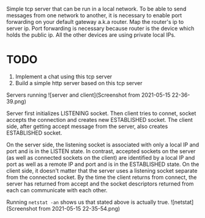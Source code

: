 Simple tcp server that can be run in a local network.
To be able to send messages from one network to another, it is necessary to enable
port forwarding on your default gateway a.k.a router. Map the router's ip to server ip.
Port forwarding is necessary because router is the device which holds the public ip.
All the other devices are using private local IPs.

# TODO
1. Implement a chat using this tcp server
2. Build a simple http server based on this tcp server

Servers running
![server and client](Screenshot from 2021-05-15 22-36-39.png)

Server first initializes LISTENING socket. Then client tries to connet, 
socket accepts the connection and creates new ESTABLISHED socket. The client side,
after getting accept message from the server, also creates ESTABLISHED socket.

On the server side, the listening socket is associated with only a local IP and port and is in the LISTEN state.
In contrast, accepted sockets on the server (as well as connected sockets on the client) are identified by a local IP and port as well as a remote IP and port and is in the ESTABLISHED state.
On the client side, it doesn't matter that the server uses a listening socket separate from the connected socket. By the time the client returns from connect, the server has returned from accept and the socket descriptors returned from each can communicate with each other.

Running `netstat -an` shows us that stated above is actually true.
![netstat](Screenshot from 2021-05-15 22-35-54.png)
